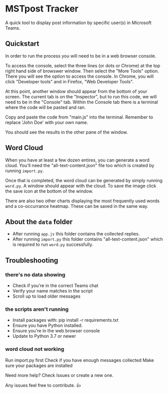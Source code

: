 # MSTpost Tracker

A quick tool to display post information by specific user(s) in Microsoft Teams.

## Quickstart
In order to run the process you will need to be in a web browser console. 

To access the console, select the three lines (or dots or Chrome) at the top right hand side of browswer window. Then select the "More Tools" option. There you will see the option to access the console. In Chrome, you will click "Developer tools" and in Firefox, "Web Developer Tools".

At this point, another window should appear from the bottom of your screen. The current tab is on the "Inspector", but to run this code, we will need to be in the "Console" tab. Within the Console tab there is a terminal where the code will be pasted and ran. 

Copy and paste the code from "main.js" into the terminal. Remember to replace 'John Doe' with your own name.

You should see the results in the other pane of the window.

## Word Cloud
When you have at least a few dozen entires, you can generate a word cloud. You'll need the "all-text-content.json" file too which is created by running `import.py`.

Once that is completed, the word cloud can be generated by simply running `word.py`. A window should appear with the cloud. To save the image click the save icon at the bottom of the window.

There are also two other charts displaying the most frequently used words and a co-occurrance heatmap. These can be saved in the same way.

## About the `data` folder
- After running `app.js` this folder contains the collected replies.
- After running `import.py` this folder contains "all-text-content.json" which is required to run `word.py` successfully.

## Troubleshooting
### there's no data showing
- Check if you're in the correct Teams chat
- Verify your name matches in the script
- Scroll up to load older messages

### the scripts aren't running
- Install packages with: pip install -r requirements.txt
- Ensure you have Python installed.
- Ensure you're in the web browser console
- Update to Python 3.7 or newer
  
### word cloud not working
Run import.py first
Check if you have enough messages collected
Make sure your packages are installed

Need more help? Check Issues or create a new one.

Any issues feel free to contribute. 👍
